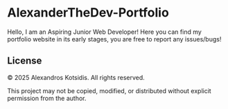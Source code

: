 # AlexanderTheDev-Portfolio
Hello,
I am an Aspiring Junior Web Developer!
Here you can find my portfolio website in its early stages, you are free to report any issues/bugs!

## License
© 2025 Alexandros Kotsidis. All rights reserved.

This project may not be copied, modified, or distributed without explicit permission from the author.

